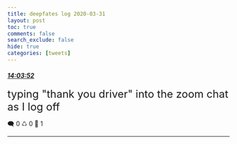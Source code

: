 ```yaml
---
title: deepfates log 2020-03-31
layout: post
toc: true
comments: false
search_exclude: false
hide: true
categories: [tweets]
---
```



#### <a href = "https://twitter.com/deepfates/status/1245079385108967424">*14:03:52*</a>

<font size="5">typing "thank you driver" into the zoom chat as I log off</font>



🗨️ 0 ♺ 0 🤍  1   

---
    
            

